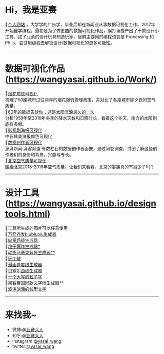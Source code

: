 # Hi，我是亚赛
🔗[个人网站](https://wangyasai.github.io/) 。大学学的广告学，毕业后却在新闻业从事数据可视化工作。2017年开始自学编程，最初是为了做更酷的数据可视化作品，误打误撞产出了十款设计小工具，成了业余的设计玩具制造玩家。目前主要用的编程语言是 Processing 和 P5.js，尝试用编程去解锁设计/数据可视化的更多可能性。



---

# 数据可视化作品(https://wangyasai.github.io/Work/) 
🔗[烟花燃放可视化](https://wangyasai.github.io/Work/firework.html)    
梳理了50座城市过往两年的烟花爆竹管理政策，并对比了各座城市除夕夜的空气质量。  
🔗[60年的数据告诉你：这是太阳流浪最久的一次](https://wangyasai.github.io/Work/rain.html)     
分析1959年至2019年冬季的降水天数和日照时长，看看这个冬天，南方的太阳到底有多懒。  
🔗[影视剧海报可视化](https://wangyasai.github.io/Work/colorvisz.html)     
中日韩美海报颜色可视化  
🔗[数据创作者可视化](https://wangyasai.github.io/Work/datacreators.html)    
澎湃新闻·湃客频道·有数栏目的数据创作者画像，通过问卷调查，试图了解这些创作者们的身份和背景，兴趣与专长。  
🔗[北京空气质量可视化](https://wangyasai.github.io/Work/beijingsky.html)     
围绕北京2013-2018年空气质量，让我们来看看，北京的雾霾真的有减少了吗？  


---

# 设计工具(https://wangyasai.github.io/designtools.html) 
📝工具所生成的图片可以任意使用  
🔗[万箭齐发biubiubiu生成器](https://wangyasai.github.io/Particles-Emission/)       
🔗[向量场迹生成器](https://wangyasai.github.io/Perlin-Noise/)    
🔗[粒子爆炸生成器*](https://wangyasai.github.io/Stars-Emmision/)      
🔗[动态马赛克背景生成器**](https://wangyasai.github.io/Awesome-Mosaic/)        
🔗[玩个球](https://wangyasai.github.io/Play-a-ball/)          
🔗[漫画速度线生成器](https://wangyasai.github.io/Speed-Line/)       
🔗[贝塞尔曲线生成器](https://wangyasai.github.io/Bezier/)      
🔗[一个大写的粒子字](https://wangyasai.github.io/PerlinNoisePainter/)      
🔗[黑客帝国同款文字雨生成器**](https://wangyasai.github.io/TheMatrix/)      
🔗[波涛汹涌的线型文字](https://wangyasai.github.io/waveFont/)      


---

# 来找我~
+ 微博:[@亚赛大人](https://weibo.com/psaiaevegas/profile?rightmod=1&wvr=6&mod=personnumber)
+ 知乎:[@亚赛大人](https://www.zhihu.com/people/wang-ya-sai/activities)
+ instagram:[@yasai_wang](https://www.instagram.com/yasaisai/)
+ twitter:[@yasai_wang](https://twitter.com/yasai_wang)
